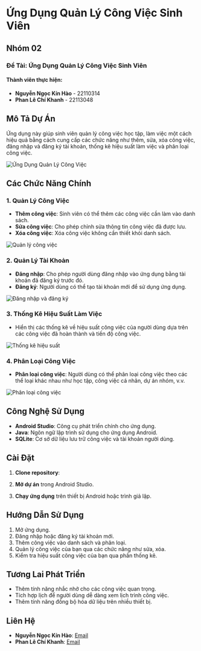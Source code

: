 # Ứng Dụng Quản Lý Công Việc Sinh Viên

## Nhóm 02
### Đề Tài: Ứng Dụng Quản Lý Công Việc Sinh Viên

#### Thành viên thực hiện:
- **Nguyễn Ngọc Kín Hào** - 22110314
- **Phan Lê Chí Khanh** - 22113048

## Mô Tả Dự Án
Ứng dụng này giúp sinh viên quản lý công việc học tập, làm việc một cách hiệu quả bằng cách cung cấp các chức năng như thêm, sửa, xóa công việc, đăng nhập và đăng ký tài khoản, thống kê hiệu suất làm việc và phân loại công việc.

![Ứng Dụng Quản Lý Công Việc](images/app_overview.png)

## Các Chức Năng Chính

### 1. **Quản Lý Công Việc**
- **Thêm công việc**: Sinh viên có thể thêm các công việc cần làm vào danh sách.
- **Sửa công việc**: Cho phép chỉnh sửa thông tin công việc đã được lưu.
- **Xóa công việc**: Xóa công việc không cần thiết khỏi danh sách.

![Quản lý công việc](images/manage_tasks.png)

### 2. **Quản Lý Tài Khoản**
- **Đăng nhập**: Cho phép người dùng đăng nhập vào ứng dụng bằng tài khoản đã đăng ký trước đó.
- **Đăng ký**: Người dùng có thể tạo tài khoản mới để sử dụng ứng dụng.

![Đăng nhập và đăng ký](images/login_signup.png)

### 3. **Thống Kê Hiệu Suất Làm Việc**
- Hiển thị các thống kê về hiệu suất công việc của người dùng dựa trên các công việc đã hoàn thành và tiến độ công việc.

![Thống kê hiệu suất](images/performance_stats.png)

### 4. **Phân Loại Công Việc**
- **Phân loại công việc**: Người dùng có thể phân loại công việc theo các thể loại khác nhau như học tập, công việc cá nhân, dự án nhóm, v.v.

![Phân loại công việc](images/task_categories.png)

## Công Nghệ Sử Dụng
- **Android Studio**: Công cụ phát triển chính cho ứng dụng.
- **Java**: Ngôn ngữ lập trình sử dụng cho ứng dụng Android.
- **SQLite**: Cơ sở dữ liệu lưu trữ công việc và tài khoản người dùng.

## Cài Đặt
1. **Clone repository**:

2. **Mở dự án** trong Android Studio.

3. **Chạy ứng dụng** trên thiết bị Android hoặc trình giả lập.

## Hướng Dẫn Sử Dụng
1. Mở ứng dụng.
2. Đăng nhập hoặc đăng ký tài khoản mới.
3. Thêm công việc vào danh sách và phân loại.
4. Quản lý công việc của bạn qua các chức năng như sửa, xóa.
5. Kiểm tra hiệu suất công việc của bạn qua phần thống kê.

## Tương Lai Phát Triển
- Thêm tính năng nhắc nhở cho các công việc quan trọng.
- Tích hợp lịch để người dùng dễ dàng xem lịch trình công việc.
- Thêm tính năng đồng bộ hóa dữ liệu trên nhiều thiết bị.

## Liên Hệ
- **Nguyễn Ngọc Kín Hào**: [Email](mailto:email@domain.com)
- **Phan Lê Chí Khanh**: [Email](mailto:email@domain.com)
